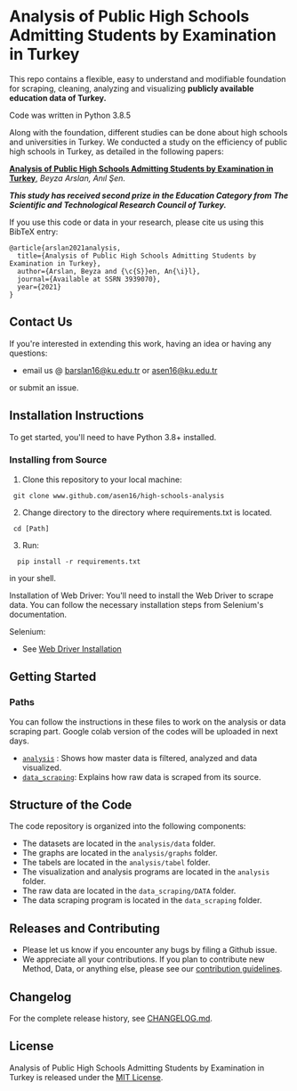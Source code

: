 # Analysis of Public High Schools Admitting Students by Examination in Turkey


This repo contains a flexible, easy to understand and modifiable foundation for scraping, cleaning, analyzing and visualizing **publicly available education data of Turkey.**

Code was written in Python 3.8.5

Along with the foundation, different studies can be done about high schools and universities in Turkey. We conducted a study on the efficiency of public high schools in Turkey, as detailed in the following papers:


**[Analysis of Public High Schools Admitting Students by Examination in Turkey](https://papers.ssrn.com/sol3/papers.cfm?abstract_id=3939070)**,
*Beyza Arslan, Anıl Şen.*

***This study has received second prize in the Education Category from The Scientific and Technological Research Council of Turkey.***

If you use this code or data in your research, please cite us using this BibTeX entry:

```
@article{arslan2021analysis,
  title={Analysis of Public High Schools Admitting Students by Examination in Turkey},
  author={Arslan, Beyza and {\c{S}}en, An{\i}l},
  journal={Available at SSRN 3939070},
  year={2021}
}
```

## Contact Us

If you're interested in extending this work, having an idea or having any questions:
- email us @ barslan16@ku.edu.tr or asen16@ku.edu.tr

or submit an issue.

## Installation Instructions

To get started, you'll need to have Python 3.8+ installed.


### Installing from Source

1. Clone this repository to your local machine:

  ```
   git clone www.github.com/asen16/high-schools-analysis
   ```

2. Change directory to the directory where requirements.txt is located.


  ```pyfunctiontypecomment
   cd [Path]
   ```

3. Run:

 ```pyfunctiontypecomment
   pip install -r requirements.txt
   ```
   in your shell.


Installation of Web Driver: You'll need to install the Web Driver to scrape data. You can follow the necessary installation steps from Selenium's documentation.

Selenium:
- See [Web Driver Installation](https://www.selenium.dev/selenium/docs/api/py/index.html#installing)


## Getting Started

### Paths
You can follow the instructions in these files to work on the analysis or data scraping part. Google colab version of the codes will be uploaded in next days.

- [`analysis`](https://github.com/asen16/high-schools-analysis/tree/main/analysis) : Shows how master data is filtered, analyzed and data visualized.
- [`data_scraping`](https://github.com/asen16/high-schools-analysis/tree/main/data_scraping): Explains how raw data is scraped from its source.

## Structure of the Code

The code repository is organized into the following components:

- The datasets are located in the `analysis/data` folder.
- The graphs are located in the `analysis/graphs` folder.
- The tabels are located in the `analysis/tabel` folder.
- The visualization and analysis programs are located in the `analysis` folder.
- The raw data are located in the `data_scraping/DATA` folder.
- The data scraping program is located in the `data_scraping` folder.

## Releases and Contributing

- Please let us know if you encounter any bugs by filing a Github issue.
- We appreciate all your contributions. If you plan to contribute new Method, Data, or anything else, please see our [contribution guidelines](https://www.github.com/asen16/high-schools-analysis/blob/main/CONTRIBUTING.md).

## Changelog

For the complete release history, see [CHANGELOG.md](https://www.github.com/asen16/high-schools-analysis/blob/main/CHANGELOG.md).

## License
Analysis of Public High Schools Admitting Students by Examination in Turkey is released under the [MIT License](https://www.github.com/asen16/high-schools-analysis/blob/main/LICENSE).
